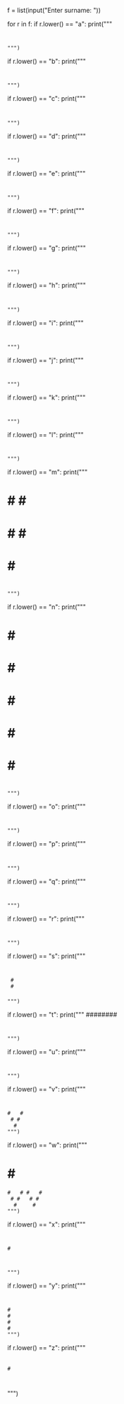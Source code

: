 f = list(input("Enter surname: ")) 
 
for r in f: 
  if r.lower() == "a": 
    print(""" 
 ###  
#   # 
#   # 
##### 
#   # 
#   # 
#   # 
    """) 
  if r.lower() == "b": 
    print(""" 
####  
#   # 
#### 
#   # 
#   # 
####  
    """) 
  if r.lower() == "c": 
    print(""" 
 ###  
#   # 
#     
#     
#     
#   # 
 ### 
    """) 
  if r.lower() == "d": 
    print(""" 
####   
#   #  
#   #  
#   #  
#   #  
#   #  
####  
    """) 
  if r.lower() == "e": 
    print(""" 
##### 
#     
#     
###   
#     
#     
##### 
    """) 
  if r.lower() == "f": 
    print(""" 
##### 
#     
#     
###   
#     
#     
#   
    """) 
  if r.lower() == "g": 
    print(""" 
 ###  
#   # 
#     
#  ## 
#   # 
#   # 
 ###  
    """) 
  if r.lower() == "h": 
    print(""" 
#   #  
#   #  
#   #  
#####  
#   #  
#   #  
#   # 
    """) 
  if r.lower() == "i": 
    print(""" 
  ### 
   #  
   #  
   #  
   #  
   #  
  ### 
    """) 
  if r.lower() == "j": 
    print(""" 
 ### 
  #  
  #  
  #  
  #  
  #  
##  
    """) 
  if r.lower() == "k": 
    print(""" 
#   # 
#  #  
# #   
##    
# #   
#  #  
#   # 
    """) 
  if r.lower() == "l": 
    print(""" 
#     
#     
#     
#     
#     
#    
###### 
    """) 
  if r.lower() == "m": 
    print(""" 
#      # 
# #   # # 
#  # #  # 
#   #   # 
#       # 
#       # 
#       # 
    """) 
  if r.lower() == "n": 
    print(""" 
  #       # 
  # #     # 
  #  #    # 
  #   #   # 
  #    #  # 
  #     # # 
  #       # 
    """) 
  if r.lower() == "o": 
    print(""" 
 #### 
#    # 
#    # 
#    # 
#    # 
#    # 
 #### 
    """) 
  if r.lower() == "p": 
    print(""" 
#### 
#   # 
#   # 
#### 
# 
# 
# 
    """) 
  if r.lower() == "q": 
    print(""" 
  ###    
 #   #   
 #   #    
 #   #     
 #   #     
 #  #   
  ## #  
    """) 
  if r.lower() == "r": 
    print(""" 
####     
#   #    
#   #     
####       
# #       
#  #     
#   #   
    """) 
  if r.lower() == "s": 
    print(""" 
 ##### 
#     
#     
 ####  
     # 
     # 
 #### 
    """) 
  if r.lower() == "t": 
    print(""" 
######## 
   #    
   # 
   # 
   # 
   # 
   # 
    """) 
  if r.lower() == "u": 
    print(""" 
#      # 
#      # 
#      # 
#      # 
#      # 
#      # 
  #### 
    """) 
  if r.lower() == "v": 
    print(""" 
#           # 
 #         # 
  #       # 
   #     # 
    #   # 
     # # 
      # 
    """) 
  if r.lower() == "w": 
    print(""" 
#                 # 
 #               # 
  #             # 
   #     #     # 
    #   # #   # 
     # #   # # 
      #     # 
    """) 
  if r.lower() == "x": 
    print(""" 
 #     #     
  #   #     
   # #       
    #         
   # #        
  #   #     
 #     #  
    """) 
  if r.lower() == "y": 
    print(""" 
 #     # 
  #   # 
   # #  
    #  
    #   
    #   
    #  
    """) 
  if r.lower() == "z": 
   print(""" 
###### 
    # 
   # 
  # 
 # 
######  
   """)
